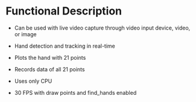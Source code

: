 # Functional Description
- Can be used with live video capture through video input device, video, or image
- Hand detection and tracking in real-time
- Plots the hand with 21 points
- Records data of all 21 points

- Uses only CPU
- 30 FPS with draw points and find_hands enabled
